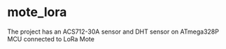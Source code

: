 # mote_lora
The project has an ACS712-30A sensor and DHT sensor on ATmega328P MCU connected to LoRa Mote
